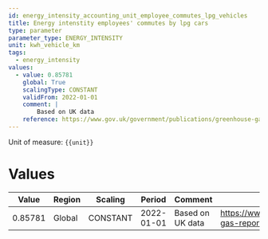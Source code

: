 ```yaml
---
id: energy_intensity_accounting_unit_employee_commutes_lpg_vehicles
title: Energy intenstity employees' commutes by lpg cars
type: parameter
parameter_type: ENERGY_INTENSITY
unit: kwh_vehicle_km
tags:
  - energy_intensity
values:
  - value: 0.85781
    global: True
    scalingType: CONSTANT
    validFrom: 2022-01-01
    comment: |
        Based on UK data
    reference: https://www.gov.uk/government/publications/greenhouse-gas-reporting-conversion-factors-2022
---
```



Unit of measure: `{{unit}}`


# Values


| Value | Region | Scaling | Period | Comment | Reference |
|-------|--------|---------|--------|---------|-----------|
| 0.85781 | Global | CONSTANT | 2022-01-01 | Based on UK data | https://www.gov.uk/government/publications/greenhouse-gas-reporting-conversion-factors-2022 |


